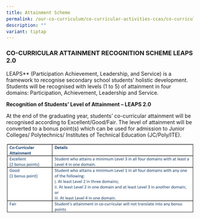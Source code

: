 ```yaml
---
title: Attainment Scheme
permalink: /our-co-curriculum/co-curricular-activities-ccas/co-curricular-attainment-scheme/
description: ""
variant: tiptap
---
```

### CO-CURRICULAR ATTAINMENT RECOGNITION SCHEME LEAPS 2.0

LEAPS** (Participation Achievement, Leadership, and Service) is a framework to recognise secondary school students’ holistic development. Students will be recognised with levels (1 to 5) of attainment in four domains: Participation, Achievement, Leadership and Service.   

**Recognition of Students’ Level of Attainment – LEAPS 2.0** 

At the end of the graduating year, students’ co-curricular attainment will be recognised according to Excellent/Good/Fair. The level of attainment will be converted to a bonus point(s) which can be used for admission to Junior Colleges/ Polytechnics/ Institutes of Technical Education (JC/Poly/ITE).

![](/images/CCA%20Attainment%20Recognition%20Scheme.jpg)